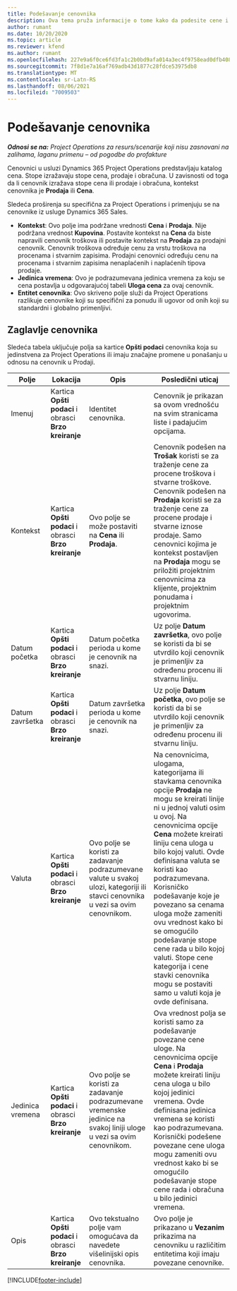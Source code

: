 ```yaml
---
title: Podešavanje cenovnika
description: Ova tema pruža informacije o tome kako da podesite cene i cenovnike.
author: rumant
ms.date: 10/20/2020
ms.topic: article
ms.reviewer: kfend
ms.author: rumant
ms.openlocfilehash: 227e9a6f0ce6fd3fa1c2b0bd9afa014a3ec4f9758ead0dfb408156535692575c
ms.sourcegitcommit: 7f8d1e7a16af769adb43d1877c28fdce53975db8
ms.translationtype: MT
ms.contentlocale: sr-Latn-RS
ms.lasthandoff: 08/06/2021
ms.locfileid: "7009503"
---
```

# <a name="set-up-price-lists"></a>Podešavanje cenovnika

_**Odnosi se na:** Project Operations za resurs/scenarije koji nisu zasnovani na zalihama, laganu primenu – od pogodbe do profakture_

Cenovnici u usluzi Dynamics 365 Project Operations predstavljaju katalog cena. Stope izražavaju stope cena, prodaje i obračuna. U zavisnosti od toga da li cenovnik izražava stope cena ili prodaje i obračuna, kontekst cenovnika je **Prodaja** ili **Cena**.

Sledeća proširenja su specifična za Project Operations i primenjuju se na cenovnike iz usluge Dynamics 365 Sales.

- **Kontekst**: Ovo polje ima podržane vrednosti **Cena** i **Prodaja**. Nije podržana vrednost **Kupovina**. Postavite kontekst na **Cena** da biste napravili cenovnik troškova ili postavite kontekst na **Prodaja** za prodajni cenovnik. Cenovnik troškova određuje cenu za vrstu troškova na procenama i stvarnim zapisima. Prodajni cenovnici određuju cenu na procenama i stvarnim zapisima nenaplaćenih i naplaćenih tipova prodaje.
- **Jedinica vremena**: Ovo je podrazumevana jedinica vremena za koju se cena postavlja u odgovarajućoj tabeli **Uloga cena** za ovaj cenovnik.
- **Entitet cenovnika**: Ovo skriveno polje služi da Project Operations razlikuje cenovnike koji su specifični za ponudu ili ugovor od onih koji su standardni i globalno primenljivi.

## <a name="price-list-header"></a>Zaglavlje cenovnika

Sledeća tabela uključuje polja sa kartice **Opšti podaci** cenovnika koja su jedinstvena za Project Operations ili imaju značajne promene u ponašanju u odnosu na cenovnik u Prodaji.

| Polje | Lokacija | Opis | Posledični uticaj |
| --- | --- | --- | --- |
| Imenuj | Kartica **Opšti podaci** i obrasci **Brzo kreiranje** | Identitet cenovnika. | Cenovnik je prikazan sa ovom vrednošću na svim stranicama liste i padajućim opcijama.|
| Kontekst | Kartica **Opšti podaci** i obrasci **Brzo kreiranje** | Ovo polje se može postaviti na **Cena** ili **Prodaja**. | Cenovnik podešen na **Trošak** koristi se za traženje cene za procene troškova i stvarne troškove. Cenovnik podešen na **Prodaja** koristi se za traženje cene za procene prodaje i stvarne iznose prodaje. Samo cenovnici kojima je kontekst postavljen na **Prodaja** mogu se priložiti projektnim cenovnicima za klijente, projektnim ponudama i projektnim ugovorima. |
| Datum početka | Kartica **Opšti podaci** i obrasci **Brzo kreiranje** | Datum početka perioda u kome je cenovnik na snazi. | Uz polje **Datum završetka**, ovo polje se koristi da bi se utvrdilo koji cenovnik je primenljiv za određenu procenu ili stvarnu liniju. |
| Datum završetka | Kartica **Opšti podaci** i obrasci **Brzo kreiranje** | Datum završetka perioda u kome je cenovnik na snazi. | Uz polje **Datum početka**, ovo polje se koristi da bi se utvrdilo koji cenovnik je primenljiv za određenu procenu ili stvarnu liniju. |
| Valuta | Kartica **Opšti podaci** i obrasci **Brzo kreiranje** | Ovo polje se koristi za zadavanje podrazumevane valute u svakoj ulozi, kategoriji ili stavci cenovnika u vezi sa ovim cenovnikom. | Na cenovnicima, ulogama, kategorijama ili stavkama cenovnika opcije **Prodaja** ne mogu se kreirati linije ni u jednoj valuti osim u ovoj. Na cenovnicima opcije **Cena** možete kreirati liniju cena uloga u bilo kojoj valuti. Ovde definisana valuta se koristi kao podrazumevana. Korisničko podešavanje koje je povezano sa cenama uloga može zameniti ovu vrednost kako bi se omogućilo podešavanje stope cene rada u bilo kojoj valuti. Stope cene kategorija i cene stavki cenovnika mogu se postaviti samo u valuti koja je ovde definisana. |
| Jedinica vremena | Kartica **Opšti podaci** i obrasci **Brzo kreiranje** | Ovo polje se koristi za zadavanje podrazumevane vremenske jedinice na svakoj liniji uloge u vezi sa ovim cenovnikom. | Ova vrednost polja se koristi samo za podešavanje povezane cene uloge. Na cenovnicima opcije **Cena** i **Prodaja** možete kreirati liniju cena uloga u bilo kojoj jedinici vremena. Ovde definisana jedinica vremena se koristi kao podrazumevana. Korisnički podešene povezane cene uloga mogu zameniti ovu vrednost kako bi se omogućilo podešavanje stope cene rada i obračuna u bilo jedinici vremena. |
| Opis | Kartica **Opšti podaci** i obrasci **Brzo kreiranje** | Ovo tekstualno polje vam omogućava da navedete višelinijski opis cenovnika. | Ovo polje je prikazano u **Vezanim** prikazima na cenovniku u različitim entitetima koji imaju povezane cenovnike. |


[!INCLUDE[footer-include](../includes/footer-banner.md)]